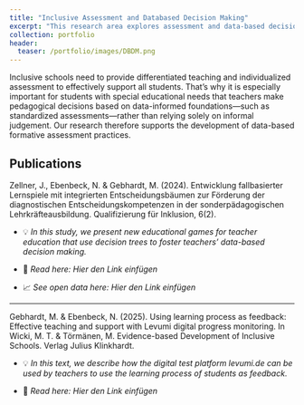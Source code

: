 ```yaml
---
title: "Inclusive Assessment and Databased Decision Making"
excerpt: "This research area explores assessment and data-based decision making in inclusive education. It combines studies on teacher judgement, use of reference norms, and tools to support databased decision making. Goal is to support the data driven decisions of teachers."
collection: portfolio
header:
  teaser: /portfolio/images/DBDM.png
---
```


Inclusive schools need to provide differentiated teaching and individualized assessment to effectively support all students. That’s why it is especially important for students with special educational needs that teachers make pedagogical decisions based on data-informed foundations—such as standardized assessments—rather than relying solely on informal judgement. Our research therefore supports the development of data-based formative assessment practices.

## Publications

Zellner, J., Ebenbeck, N. & Gebhardt, M. (2024). Entwicklung fallbasierter Lernspiele mit integrierten Entscheidungsbäumen zur Förderung der diagnostischen Entscheidungskompetenzen in der sonderpädagogischen Lehrkräfteausbildung. Qualifizierung für Inklusion, 6(2).

* :bulb: *In this study, we present new educational games for teacher education that use decision trees to foster teachers’ data-based decision making.*

* :page_facing_up: *Read here: Hier den Link einfügen*

* :chart_with_upwards_trend: *See open data here: Hier den Link einfügen*
  
---

Gebhardt, M. & Ebenbeck, N. (2025). Using learning process as feedback: Effective teaching and support with Levumi digital progress monitoring. In Wicki, M. T. & Törmänen, M. Evidence-based Development of Inclusive Schools. Verlag Julius Klinkhardt.

* :bulb: *In this text, we describe how the digital test platform levumi.de can be used by teachers to use the learning process of students as feedback.*

* :page_facing_up: *Read here: Hier den Link einfügen*
